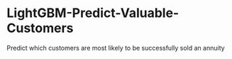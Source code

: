 # LightGBM-Predict-Valuable-Customers
Predict which customers are most likely to be successfully sold an annuity

